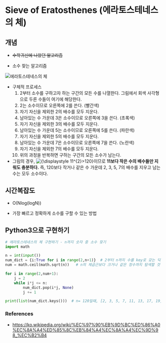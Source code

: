 # Sieve of Eratosthenes (에라토스테네스의 체)

## 개념

- ~~수학귀신에 나왔던 알고리즘~~

- 소수 찾는 알고리즘

![에라토스테네스의 체](https://upload.wikimedia.org/wikipedia/commons/b/b9/Sieve_of_Eratosthenes_animation.gif)

- 구체적 프로세스
  1. 2부터 소수를 구하고자 하는 구간의 모든 수를 나열한다. 그림에서 회색 사각형으로 두른 수들이 여기에 해당한다.
  2. 2는 소수이므로 오른쪽에 2를 쓴다. (빨간색)
  3. 자기 자신을 제외한 2의 배수를 모두 지운다.
  4. 남아있는 수 가운데 3은 소수이므로 오른쪽에 3을 쓴다. (초록색)
  5. 자기 자신을 제외한 3의 배수를 모두 지운다.
  6. 남아있는 수 가운데 5는 소수이므로 오른쪽에 5를 쓴다. (파란색)
  7. 자기 자신을 제외한 5의 배수를 모두 지운다.
  8. 남아있는 수 가운데 7은 소수이므로 오른쪽에 7을 쓴다. (노란색)
  9. 자기 자신을 제외한 7의 배수를 모두 지운다.
  10. 위의 과정을 반복하면 구하는 구간의 모든 소수가 남는다.
- 그림의 경우, ![{\displaystyle 11^{2}>120}](https://wikimedia.org/api/rest_v1/media/math/render/svg/542ed9781025d9b298c52a42b63958fdf35dc985)이므로 **11보다 작은 수의 배수들만 지워도 충분하다.** 즉, 120보다 작거나 같은 수 가운데 2, 3, 5, 7의 배수를 지우고 남는 수는 모두 소수이다.



## 시간복잡도

- O(Nlog(logN)) 

- 가장 빠르고 정확하게 소수를 구할 수 있는 방법



## Python3으로 구현하기

```python
# 에라토스테네스의 체 구현하기 - n까지 숫자 중 소수 찾기
import math

n = int(input())
num_dict = {i:True for i in range(2,n+1)}  # 2부터 n까지 수를 key로 갖는 딕셔너리 생성
num = math.ceil(math.sqrt(n))   # n의 제곱근보다 크거나 같은 정수까지 탐색할 것

for i in range(2,num+1):
    j = 2
    while i*j <= n:
        num_dict.pop(i*j, None)
        j += 1

print(list(num_dict.keys()))  # n= 120일때, [2, 3, 5, 7, 11, 13, 17, 19, 23, 29, 31, 37, 41, 43, 47, 53, 59, 61, 67, 71, 73, 79, 83, 89, 97, 101, 103, 107, 109, 113] 출력
```



### References

- https://ko.wikipedia.org/wiki/%EC%97%90%EB%9D%BC%ED%86%A0%EC%8A%A4%ED%85%8C%EB%84%A4%EC%8A%A4%EC%9D%98_%EC%B2%B4

